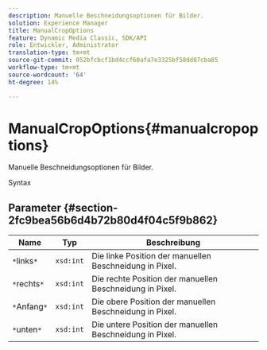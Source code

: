 ```yaml
---
description: Manuelle Beschneidungsoptionen für Bilder.
solution: Experience Manager
title: ManualCropOptions
feature: Dynamic Media Classic, SDK/API
role: Entwickler, Administrator
translation-type: tm+mt
source-git-commit: 052bfcbcf1bd4ccf60afa7e3325bf58dd07cba85
workflow-type: tm+mt
source-wordcount: '64'
ht-degree: 14%

---
```



# ManualCropOptions{#manualcropoptions}

Manuelle Beschneidungsoptionen für Bilder.

Syntax

## Parameter {#section-2fc9bea56b6d4b72b80d4f04c5f9b862}

| Name | Typ | Beschreibung |
|---|---|---|
| `*`links`*` | `xsd:int` | Die linke Position der manuellen Beschneidung in Pixel. |
| `*`rechts`*` | `xsd:int` | Die rechte Position der manuellen Beschneidung in Pixel. |
| `*`Anfang`*` | `xsd:int` | Die obere Position der manuellen Beschneidung in Pixel. |
| `*`unten`*` | `xsd:int` | Die untere Position der manuellen Beschneidung in Pixel. |

